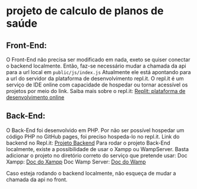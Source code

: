 # projeto de calculo de planos de saúde
## Front-End:

O Front-End não precisa ser modificado em nada, exeto se quiser conectar o backend localmente. Então, faz-se necessário mudar a chamada da api para a url local em `public/js/index.js`
Atualmente ele está apontando para a url do servidor da plataforma de desenvolvimento repl.it. O repl.it é um serviço de IDE online com capacidade de hospedar ou tornar acessível os 
projetos por meio do link. Saiba mais sobre o repl.it: [Replit: plataforma de desenvolvimento online](https://replit.com/site/about)

## Back-End:

O Back-End foi desenvolvido em PHP. Por não ser possível hospedar um código PHP no GitHub pages, foi preciso hospeda-lo no repl.it. 
Link do backend no Repl.it: [Projeto Backend](https://replit.com/@FernandoLucas8/project#src/model/PlansAndPrices.php)
Para rodar o projeto Back-End localmente, existe a possibilidade de usar o Xampp ou WampServer. Basta adicionar o projeto no diretório correto do serviço que pretende usar:
Doc Xampp: [Doc do Xampp](https://www.apachefriends.org/pt_br/hosting.html)
Doc Wamp Server: [Doc do Wamp](https://www.wampserver.com/en/)

Caso esteja rodando o backend localmente, não esqueça de mudar a chamada da api no front. 

